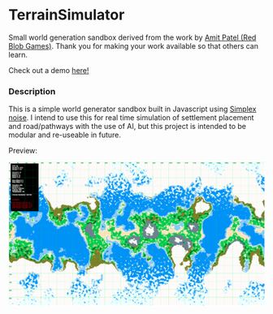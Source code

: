 # TerrainSimulator

Small world generation sandbox derived from the work by [Amit Patel (Red Blob Games)](https://www.redblobgames.com/maps/terrain-from-noise/).
Thank you for making your work available so that others can learn.

Check out a demo [here!](https://sammills.gitlab.io/TerrainSimulator/)

### Description

This is a simple world generator sandbox built in Javascript using [Simplex noise](https://www.npmjs.com/package/simplex-noise).
I intend to use this for real time simulation of settlement placement and road/pathways with the use of AI, but this
project is intended to be modular and re-useable in future.

Preview:

![Output Preview](./documentation/preview.png)